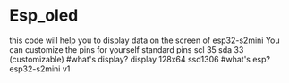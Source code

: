 # Esp_oled
this code will help you to display data on the screen of esp32-s2mini You can customize the pins for yourself 
standard pins scl 35 sda 33 (customizable)
#what's display?
display 128x64 ssd1306
#what's esp?
esp32-s2mini v1